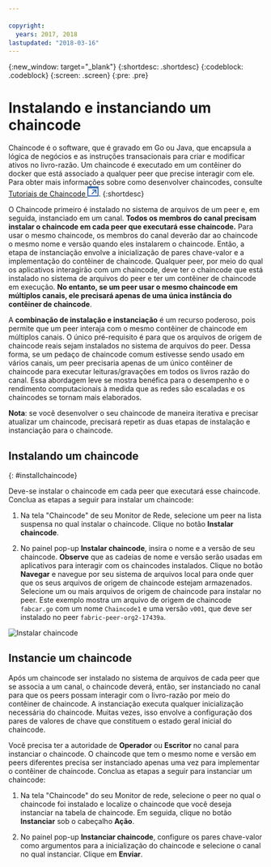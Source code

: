 ```yaml
---

copyright:
  years: 2017, 2018
lastupdated: "2018-03-16"
---
```


{:new_window: target="_blank"}
{:shortdesc: .shortdesc}
{:codeblock: .codeblock}
{:screen: .screen}
{:pre: .pre}

# Instalando e instanciando um chaincode

Chaincode é o software, que é gravado em Go ou Java, que encapsula a lógica de negócios e as instruções transacionais
para criar e modificar ativos no livro-razão. Um chaincode é executado em um contêiner do docker que está associado a qualquer peer que precise interagir com ele.  Para obter mais informações sobre como desenvolver chaincodes, consulte [Tutoriais de Chaincode ![Ícone de link externo](../images/external_link.svg "Ícone de link externo")](http://hyperledger-fabric.readthedocs.io/en/latest/chaincode.html).
{:shortdesc}

O Chaincode primeiro é instalado no sistema de arquivos de um peer e, em seguida, instanciado em um canal.  **Todos os membros do canal precisam instalar o chaincode em cada peer que executará esse chaincode.** Para usar o mesmo chaincode, os membros do canal deverão dar ao chaincode o mesmo nome e versão quando eles instalarem o chaincode. Então, a etapa de instanciação envolve a inicialização de pares chave-valor e a implementação do contêiner de chaincode. Qualquer peer, por meio do qual os aplicativos interagirão com um chaincode, deve ter o chaincode que está instalado no sistema de arquivos do peer e ter um contêiner de chaincode em execução. **No entanto, se um peer usar o mesmo chaincode em múltiplos canais, ele precisará apenas de uma única instância do contêiner de chaincode**.  

A **combinação de instalação e instanciação** é um recurso poderoso, pois permite que um peer interaja com o mesmo contêiner de chaincode em múltiplos canais. O único pré-requisito é para que os arquivos de origem de chaincode reais sejam instalados no sistema de arquivos do peer. Dessa forma, se um pedaço de chaincode comum estivesse sendo usado em vários canais, um peer precisaria apenas de um único contêiner de chaincode para executar leituras/gravações em todos os livros razão do canal.  Essa abordagem leve se mostra benéfica para o desempenho e o rendimento computacionais à medida que as redes são escaladas e os chaincodes se tornam mais elaborados.  

**Nota**: se você desenvolver o seu chaincode de maneira iterativa e precisar atualizar um chaincode, precisará repetir as duas etapas de instalação e instanciação para o chaincode.


## Instalando um chaincode
{: #installchaincode}

Deve-se instalar o chaincode em cada peer que executará esse chaincode.  Conclua as etapas a seguir para instalar um chaincode:
1. Na tela "Chaincode" de seu Monitor de Rede, selecione um peer na lista suspensa no qual instalar o chaincode.  Clique no botão **Instalar chaincode**.
<!--
  ![Chaincode screen](../images/chaincode_install_overview.png "Chaincode scren")  
-->

2. No painel pop-up **Instalar chaincode**, insira o nome e a versão de seu chaincode. **Observe** que as cadeias de nome e versão serão usadas em aplicativos para interagir com os chaincodes instalados.  Clique no botão **Navegar** e navegue por seu sistema de arquivos local para onde quer que os seus arquivos de origem de chaincode estejam armazenados. Selecione um ou mais arquivos de origem de chaincode para instalar no peer.  Este exemplo mostra um arquivo de origem de chaincode `fabcar.go` com um nome `Chaincode1` e uma versão `v001`, que deve ser instalado no peer `fabric-peer-org2-17439a`.  

  ![Instalar chaincode](../images/chaincode_install.png "Instalar chaincode")



## Instancie um chaincode
Após um chaincode ser instalado no sistema de arquivos de cada peer que se associa a um canal, o chaincode deverá, então, ser instanciado no canal para que os peers possam interagir com o livro-razão por meio do contêiner de chaincode. A instanciação executa qualquer inicialização necessária do chaincode.  Muitas vezes, isso envolve a configuração dos pares de valores de chave que constituem o estado geral inicial do chaincode.  

Você precisa ter a autoridade de **Operador** ou **Escritor** no canal para instanciar o chaincode.  O chaincode que tem o mesmo nome e versão em peers diferentes precisa ser instanciado apenas uma vez para implementar o contêiner de chaincode.  Conclua as etapas a seguir para instanciar um chaincode:
1. Na tela "Chaincode" do seu Monitor de rede, selecione o peer no qual o chaincode foi instalado e localize o chaincode que você deseja instanciar na tabela de chaincode. Em seguida, clique no botão **Instanciar** sob o cabeçalho **Ação**.  
<!--
  ![Instantiate Chaincode](../images/chaincode_instantiate.png "Instantiate Chaincode")  
-->

2. No painel pop-up **Instanciar chaincode**, configure os pares chave-valor como argumentos para a inicialização do chaincode e selecione o canal no qual instanciar.  Clique em **Enviar**.
<!--
  ![Instantiate Chaincode panel](../images/chaincode_instantiate_panel.png "Instantiate Chaincode panel")   
-->
